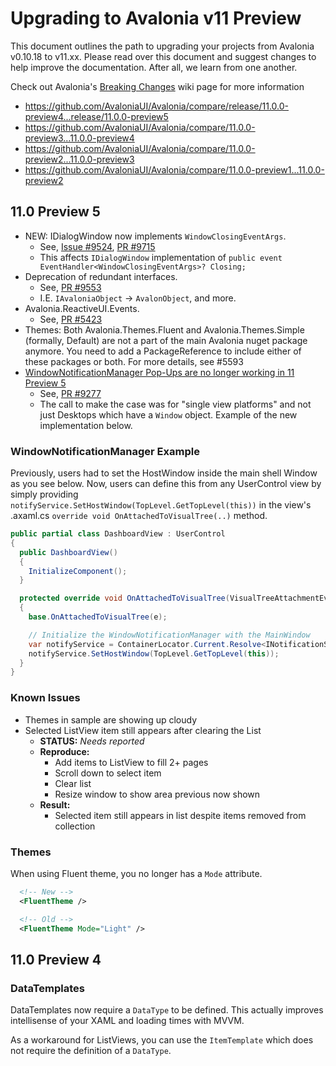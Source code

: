 # Upgrading to Avalonia v11 Preview

This document outlines the path to upgrading your projects from Avalonia v0.10.18 to v11.xx. Please read over this document and suggest changes to help improve the documentation. After all, we learn from one another.

Check out Avalonia's [Breaking Changes](https://github.com/AvaloniaUI/Avalonia/wiki/Breaking-Changes) wiki page for more information

* https://github.com/AvaloniaUI/Avalonia/compare/release/11.0.0-preview4...release/11.0.0-preview5
* https://github.com/AvaloniaUI/Avalonia/compare/11.0.0-preview3...11.0.0-preview4
* https://github.com/AvaloniaUI/Avalonia/compare/11.0.0-preview2...11.0.0-preview3
* https://github.com/AvaloniaUI/Avalonia/compare/11.0.0-preview1...11.0.0-preview2

## 11.0 Preview 5

* NEW: IDialogWindow now implements `WindowClosingEventArgs`.
  * See, [Issue #9524](https://github.com/AvaloniaUI/Avalonia/issues/9524), [PR #9715](https://github.com/AvaloniaUI/Avalonia/pull/9715)
  * This affects `IDialogWindow` implementation of `public event EventHandler<WindowClosingEventArgs>? Closing;`
* Deprecation of redundant interfaces.
  * See, [PR #9553](https://github.com/AvaloniaUI/Avalonia/pull/9553)
  * I.E. `IAvaloniaObject` -> `AvalonObject`, and more.
* Avalonia.ReactiveUI.Events.
  * See, [PR #5423](https://github.com/AvaloniaUI/Avalonia/pull/5423)
* Themes: Both Avalonia.Themes.Fluent and Avalonia.Themes.Simple (formally, Default) are not a part of the main Avalonia nuget package anymore. You need to add a PackageReference to include either of these packages or both. For more details, see #5593
* [WindowNotificationManager Pop-Ups are no longer working in 11 Preview 5](https://github.com/AvaloniaUI/Avalonia/issues/10216)
  * See, [PR #9277](https://github.com/AvaloniaUI/Avalonia/pull/9277)
  * The call to make the case was for "single view platforms" and not just Desktops which have a `Window` object. Example of the new implementation below.

### WindowNotificationManager Example

Previously, users had to set the HostWindow inside the main shell Window as you see below. Now, users can define this from any UserControl view by simply providing `notifyService.SetHostWindow(TopLevel.GetTopLevel(this))` in the view's .axaml.cs `override void OnAttachedToVisualTree(..)` method.

```cs
public partial class DashboardView : UserControl
{
  public DashboardView()
  {
    InitializeComponent();
  }

  protected override void OnAttachedToVisualTree(VisualTreeAttachmentEventArgs e)
  {
    base.OnAttachedToVisualTree(e);

    // Initialize the WindowNotificationManager with the MainWindow
    var notifyService = ContainerLocator.Current.Resolve<INotificationService>();
    notifyService.SetHostWindow(TopLevel.GetTopLevel(this));
  }
}

```

### Known Issues


* Themes in sample are showing up cloudy
* Selected ListView item still appears after clearing the List
  * **STATUS:** _Needs reported_
  * **Reproduce:**
    * Add items to ListView to fill 2+ pages
    * Scroll down to select item
    * Clear list
    * Resize window to show area previous now shown
  * **Result:**
    * Selected item still appears in list despite items removed from collection

### Themes

When using Fluent theme, you no longer has a `Mode` attribute.

```xml
  <!-- New -->
  <FluentTheme />

  <!-- Old -->
  <FluentTheme Mode="Light" />
```


## 11.0 Preview 4

### DataTemplates

DataTemplates now require a `DataType` to be defined. This actually improves intellisense of your XAML and loading times with MVVM.

As a workaround for ListViews, you can use the `ItemTemplate` which does not require the definition of a `DataType`.

